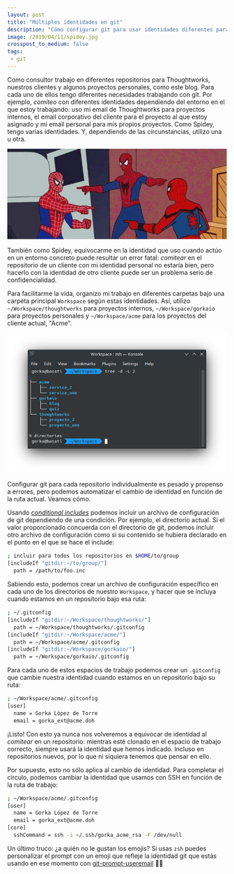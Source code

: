 ```yaml
---
layout: post
title: "Múltiples identidades en git"
description: "Cómo configurar git para usar identidades diferentes para cada repositorio"
image: /2019/04/11/spidey.jpg
crosspost_to_medium: false
tags:
 - git
---
```


Como consultor trabajo en diferentes repositorios para Thoughtworks, nuestros clientes y algunos proyectos personales, como este blog. Para cada uno de ellos tengo diferentes necesidades trabajando con git. Por ejemplo, _comiteo_ con diferentes identidades dependiendo del entorno en el que estoy trabajando: uso mi email de Thoughtworks para proyectos internos, el email corporativo del cliente para el proyecto al que estoy asignado y mi email personal para mis propios proyectos. Como Spidey, tengo varias identidades. Y, dependiendo de las circunstancias, utilizo una u otra.

![Identidad múltiple](spidey.jpg)

También como Spidey, equivocarme en la identidad que uso cuando actúo en un entorno concreto puede resultar un error fatal: _comitear_ en el repositorio de un cliente con mi identidad personal no estaría bien, pero hacerlo con la identidad de otro cliente puede ser un problema serio de confidencialidad.

Para facilitarme la vida, organizo mi trabajo en diferentes carpetas bajo una carpeta principal `Workspace` según estas identidades. Así, utilizo `~/Workspace/thoughtworks` para proyectos internos, `~/Workspace/gorkaio` para proyectos personales y `~/Workspace/acme` para los proyectos del cliente actual, "Acme".

![Estructura de Workspace](workspace.png)

Configurar git para cada repositorio individualmente es pesado y propenso a errores, pero podemos automatizar el cambio de identidad en función de la ruta actual. Veamos cómo.

Usando [_conditional includes_](https://git-scm.com/docs/git-config#_conditional_includes) podemos incluir un archivo de configuración de git dependiendo de una condición. Por ejemplo, el directorio actual. Si el valor proporcionado concuerda con el directorio de git, podemos incluir otro archivo de configuración como si su contenido se hubiera declarado en el punto en el que se hace el include:

```sh
; incluir para todos los repositorios en $HOME/to/group
[includeIf "gitdir:~/to/group/"]
  path = /path/to/foo.inc
```

Sabiendo esto, podemos crear un archivo de configuración específico en cada uno de los directorios de nuestro `Workspace`, y hacer que se incluya cuando estamos en un repositorio bajo esa ruta:

```sh
; ~/.gitconfig
[includeIf "gitdir:~/Workspace/thoughtworks/"]
  path = ~/Workspace/thoughtworks/.gitconfig
[includeIf "gitdir:~/Workspace/acme/"]
  path = ~/Workspace/acme/.gitconfig
[includeIf "gitdir:~/Workspace/gorkaio/"]
  path = ~/Workspace/gorkaio/.gitconfig
```

Para cada uno de estos espacios de trabajo podemos crear un `.gitconfig` que cambie nuestra identidad cuando estamos en un repositorio bajo su ruta:

```sh
; ~/Workspace/acme/.gitconfig
[user]
  name = Gorka López de Torre
  email = gorka_ext@acme.doh
```

¡Listo! Con esto ya nunca nos volveremos a equivocar de identidad al _comitear_ en un repositorio: mientras esté clonado en el espacio de trabajo correcto, siempre usará la identidad que hemos indicado. Incluso en repositorios nuevos, por lo que ni siquiera tenemos que pensar en ello.

Por supuesto, esto no sólo aplica al cambio de identidad. Para completar el círculo, podemos cambiar la identidad que usamos con SSH en función de la ruta de trabajo:

```sh
; ~/Workspace/acme/.gitconfig
[user]
  name = Gorka López de Torre
  email = gorka_ext@acme.doh
[core]
  sshCommand = ssh -i ~/.ssh/gorka_acme_rsa -F /dev/null
```

Un último truco: ¿a quién no le gustan los emojis? Si usas `zsh` puedes personalizar el prompt con un emoji que refleje la identidad git que estás usando en ese momento con [git-prompt-useremail](https://github.com/mroth/git-prompt-useremail) 👨‍🦲
